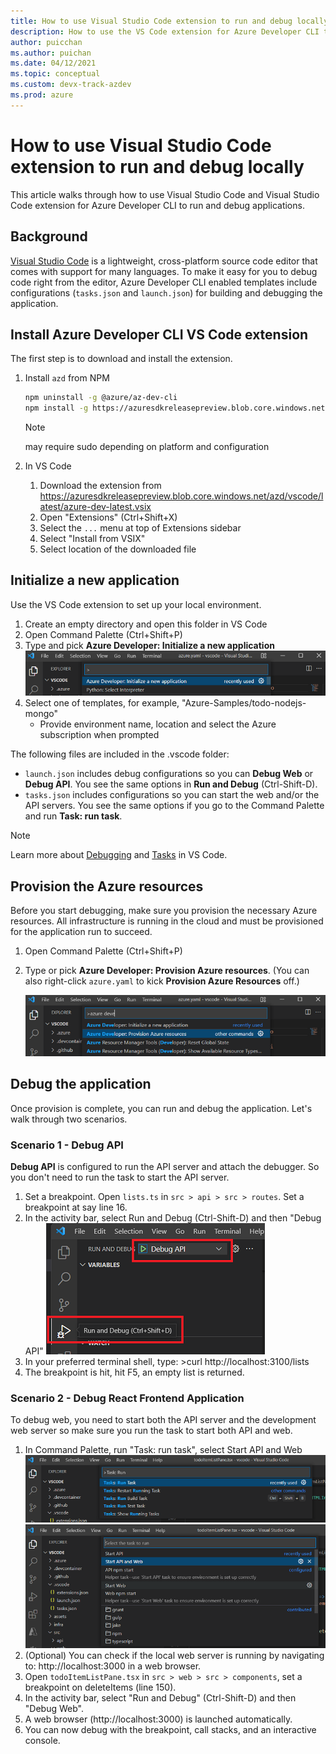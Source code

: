 ```yaml
---
title: How to use Visual Studio Code extension to run and debug locally
description: How to use the VS Code extension for Azure Developer CLI to run and debug locally.
author: puicchan
ms.author: puichan
ms.date: 04/12/2021
ms.topic: conceptual
ms.custom: devx-track-azdev
ms.prod: azure
---
```

# How to use Visual Studio Code extension to run and debug locally

This article walks through how to use Visual Studio Code and Visual Studio Code extension for Azure Developer CLI to run and debug applications.

## Background

[Visual Studio Code](https://code.visualstudio.com/docs) is a lightweight, cross-platform source code editor that comes with support for many languages. To make it easy for you to debug code right from the editor, Azure Developer CLI enabled templates include configurations (`tasks.json` and `launch.json`) for building and debugging the application.

## Install Azure Developer CLI VS Code extension 

The first step is to download and install the extension.

1. Install `azd` from NPM

    ```bash
    npm uninstall -g @azure/az-dev-cli
    npm install -g https://azuresdkreleasepreview.blob.core.windows.net/azd/standalone/latest/azure-az-dev-cli-latest.tgz
    ```
    
    > [!NOTE]
    > may require sudo depending on platform and configuration

2. In VS Code
    1. Download the extension from https://azuresdkreleasepreview.blob.core.windows.net/azd/vscode/latest/azure-dev-latest.vsix 
    1. Open "Extensions" (Ctrl+Shift+X)
    1. Select the `...` menu at top of Extensions sidebar
    1. Select "Install from VSIX"
    1. Select location of the downloaded file

## Initialize a new application 

Use the VS Code extension to set up your local environment.

1. Create an empty directory and open this folder in VS Code
2. Open Command Palette (Ctrl+Shift+P)
3. Type and pick **Azure Developer: Initialize a new application**
!["Initialize"](media/how-to-use-vscode-extension-to-debug-locally/cmd-init.png)
4. Select one of templates, for example, "Azure-Samples/todo-nodejs-mongo" 
    - Provide environment name, location and select the Azure subscription when prompted

The following files are included in the .vscode folder:

- `launch.json` includes debug configurations so you can **Debug Web** or **Debug API**. You see the same options in **Run and Debug** (Ctrl-Shift-D).
- `tasks.json` includes configurations so you can start the web and/or the API servers. You see the same options if you go to the Command Palette and run **Task: run task**.

> [!NOTE]
> Learn more about [Debugging](https://code.visualstudio.com/docs/editor/debugging) and [Tasks](https://code.visualstudio.com/docs/editor/tasks) in VS Code.

## Provision the Azure resources

Before you start debugging, make sure you provision the necessary Azure resources. All infrastructure is running in the cloud and must be provisioned for the application run to succeed. 

1. Open Command Palette (Ctrl+Shift+P)
2. Type or pick **Azure Developer: Provision Azure resources**. (You can also right-click `azure.yaml` to kick **Provision Azure Resources** off.)

    !["Provision"](media/how-to-use-vscode-extension-to-debug-locally/cmd-provision.png)

## Debug the application

Once provision is complete, you can run and debug the application. Let's walk through two scenarios.

### Scenario 1 - Debug API

**Debug API** is configured to run the API server and attach the debugger. So you don't need to run the task to start the API server.

1. Set a breakpoint. Open `lists.ts` in `src > api > src > routes`. Set a breakpoint at say line 16. 
1. In the activity bar, select Run and Debug (Ctrl-Shift-D) and then "Debug API"
!["Debug API"](media/how-to-use-vscode-extension-to-debug-locally/debug-api.png)
1. In your preferred terminal shell, type: >curl http://localhost:3100/lists
1. The breakpoint is hit, hit F5, an empty list is returned.

### Scenario 2 - Debug React Frontend Application

To debug web, you need to start both the API server and the development web server so make sure you run the task to start both API and web.

1. In Command Palette, run "Task: run task", select Start API and Web
!["Run Task"](media/how-to-use-vscode-extension-to-debug-locally/run-task.png)
!["Start API and Web"](media/how-to-use-vscode-extension-to-debug-locally/run-task-api.png)
1. (Optional) You can check if the local web server is running by navigating to: http://localhost:3000 in a web browser.
1. Open `todoItemListPane.tsx` in `src > web > src > components`, set a breakpoint on deleteItems (line 150).
1. In the activity bar, select "Run and Debug" (Ctrl-Shift-D) and then "Debug Web". 
1. A web browser (http://localhost:3000) is launched automatically. 
1. You can now debug with the breakpoint, call stacks, and an interactive console.